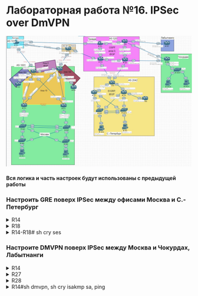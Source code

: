 # Лабораторная работа №16. IPSec over DmVPN

![top](top.jpg)

#### Вся логика и часть настроек будут использованы с предыдущей работы

### Настроить GRE поверх IPSec между офисами Москва и С.-Петербург


<details>
 <summary>R14</summary>

``` bash

conf t
int tun18
  ip addr 172.20.0.14 255.255.255.252
  ip mtu 1400
  ip tcp adjust-mss 1360
  tunnel source 100.10.10.14
  tunnel destination 200.20.20.20
  tunnel protection ipsec profile protect-gre
  no shut
  
 crypto isakmp policy 1
 encr 3des
 hash md5
 authentication pre-share
 group 2
 lifetime 86400
 
crypto isakmp key yek address 200.20.20.20

crypto ipsec transform-set TS esp-3des esp-md5-hmac
 mode transport

crypto ipsec profile protect-gre
 set security-association lifetime seconds 86400
 set transform-set TS

end
wr mem

```
</details>


<details>
 <summary>R18</summary>

``` bash

conf t
int tun14
 ip addr 172.20.0.18 255.255.255.252
 tunnel source 200.20.20.20
 tunnel destination 100.10.10.14
 ip mtu 1400
 ip tcp adjust-mss 1360
 tunnel protection ipsec profile protect-gre
 no shut

crypto isakmp policy 1
 encr 3des
 hash md5
 authentication pre-share
 group 2
 lifetime 86400

crypto isakmp key yek address 100.10.10.14

crypto ipsec transform-set TS esp-3des esp-md5-hmac
 mode transport

crypto ipsec profile protect-gre
 set security-association lifetime seconds 86400
 set transform-set TS

end
wr mem

```

</details>

<details>

 <summary>R14-R18# sh cry ses</summary>
![r14-r18](r14-r18.JPG)
</details>

### Настроите DMVPN поверх IPSec между Москва и Чокурдах, Лабытнанги

<details>
 <summary>R14</summary>

 ``` bash

conf t
int tun414
  desc "DMVPN_ipv4_(hub)"
  ip addr 172.20.20.14 255.255.255.192
  ip nhrp auth 1
  ip nhrp network-id 1
  ip nhrp map multicast dynamic
  ip nhrp redirect
  tunnel source Ethernet0/2
  tunnel mode gre multipoint
  no shut


crypto isakmp policy 1
 encr 3des
 hash md5 
 authentication pre-share
 group 2  
crypto isakmp key isakmp1234 address 0.0.0.0 0.0.0.0
crypto ipsec transform-set TS esp-3des esp-md5-hmac 
 mode tunnel
         
         
crypto ipsec profile protect-gre
 set security-association lifetime seconds 86400
 set transform-set TS 

int t414
 tunnel protection ipsec profile protect-gre
 end
wr mem

 ```

</details>


<details>
 <summary>R27</summary>

 ``` bash

conf t
int tun414
  desc "DMVPN_ipv4_(spoke)"
  ip addr 172.20.20.27 255.255.255.192
  ip nhrp auth 1
  ip nhrp network-id 1
  ip nhrp nhs 172.20.20.14
  ip nhrp map 172.20.20.14 100.10.10.14
  ip nhrp map multicast 100.10.10.14
  ip nhrp shortcut
  ip nhrp redirect
  tunnel mode gre multipoint
  tunnel source e0/0
  ip ospf priority 0
  ipv6 ospf priority 0
  no shut

 crypto isakmp policy 1
 encr 3des
 hash md5 
 authentication pre-share
 group 2  
crypto isakmp key isakmp1234 address 0.0.0.0 0.0.0.0 
         
crypto ipsec transform-set TS esp-3des esp-md5-hmac 
 mode tunnel
         
         
crypto ipsec profile protect-gre
 set security-association lifetime seconds 86400
 set transform-set TS 

int t414
 tunnel protection ipsec profile protect-gre
 end
wr mem
 ```

</details>


<details>
 <summary>R28</summary>

 ``` bash

conf t
int tun414
  desc "DMVPN_ipv4_(spoke)"
  ip addr 172.20.20.28 255.255.255.192
  ip nhrp auth 1
  ip nhrp network-id 1
  ip nhrp nhs 172.20.20.14
  ip nhrp map 172.20.20.14 100.10.10.14
  ip nhrp map multicast 100.10.10.14
  ip nhrp shortcut
  ip nhrp redirect
  tunnel mode gre multipoint
  tunnel source Ethernet0/0
  no shut

crypto isakmp policy 1
 encr 3des
 hash md5 
 authentication pre-share
 group 2  
crypto isakmp key isakmp1234 address 0.0.0.0 0.0.0.0
crypto ipsec transform-set TS esp-3des esp-md5-hmac 
 mode tunnel         
         
crypto ipsec profile protect-gre
 set security-association lifetime seconds 86400
 set transform-set TS 

int t414
 tunnel protection ipsec profile protect-gre 
 end
wr mem

 ```
</details>

<details>
 <summary>R14#sh dmvpn, sh cry isakmp sa, ping</summary>

![r14-sh_dmvpn__sh_cry__isakmp_sa_ping](r14-sh_dmvpn__sh_cry__isakmp_sa_ping.JPG)

</details>